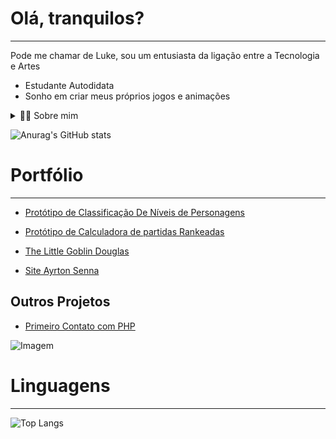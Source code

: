 # Olá, tranquilos?
--- 
Pode me chamar de Luke, sou um entusiasta da ligação entre a Tecnologia e Artes
-  Estudante Autodidata
-  Sonho em criar meus próprios jogos e animações

<details>
    <summary>✍🏻 Sobre mim</summary>

- Tenho 17 anos, por enquanto moro no Brasil. Tenho experiencia com o Básico do Blender, anatomia de desenhos, criar histórias e cenários de RPG (Role-playing game), edição de fotos/vídeos
- Meus projetos até o momento foram simples, procuro conhecimento para enfim colocar em prática todas as minhas ideias que planejo

</details>

![Anurag's GitHub stats](https://github-readme-stats.vercel.app/api?username=SerAnonimo01&show_icons=true&theme=midnight-purple)

# Portfólio
---
- [Protótipo de Classificação De Níveis de Personagens](https://github.com/SerAnonimo01/Heroi.git)

- [Protótipo de Calculadora de partidas Rankeadas](https://github.com/SerAnonimo01/Calculadora.git)

- [The Little Goblin Douglas](https://github.com/SerAnonimo01/The-Little-Goblin-Douglas)

- [Site Ayrton Senna](https://github.com/SerAnonimo01/Formula-1/tree/main)

## Outros Projetos

- [Primeiro Contato com PHP](https://github.com/SerAnonimo01/teste-php)

<p align="left">
  <img align="center" src="https://github.com/VariableBee/VariableBee/assets/168775836/44481fa4-4c95-4d08-b10e-fd30c482f77a" alt="Imagem">
</p>

# Linguagens
---
![Top Langs](https://github-readme-stats.vercel.app/api/top-langs/?username=SerAnonimo01&show_icons=true&theme=midnight-purple&layout=compact)
